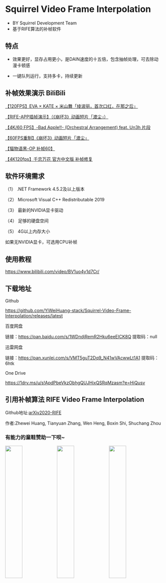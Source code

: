 # Squirrel Video Frame Interpolation
- BY Squirrel Development Team
- 基于RIFE算法的补帧软件

## 特点

- 效果更好，显存占用更小，是DAIN速度的十五倍，包含抽帧处理，可去除动漫卡顿感

- 一键队列运行，支持多卡，持续更新

## 补帧效果演示 BiliBili

[【120FPS】EVA × KATE × 米山舞「绫波丽，首次口红，在那之后」](https://www.bilibili.com/video/BV1yz4y1m7iF)

[【RIFE-APP插帧演示】（《崩坏3》动画短片「渡尘」）](https://www.bilibili.com/video/BV1fX4y1P7s3)

[【4K/60 FPS】-Bad Apple!!- (Orchestral Arrangement) feat. Un3h 片段](https://www.bilibili.com/video/BV1Mo4y197xr)

[【60FPS重制】《崩坏3》动画短片「渡尘」](https://www.bilibili.com/video/BV1rV411q7s4)

[【猫物语黑-OP 补帧60】](https://www.bilibili.com/video/BV11f4y1k7WW)

[【4K120fps】千恋万花 官方中文版 补帧修复](https://www.bilibili.com/video/BV1AT4y1P7kY)

## 软件环境需求
（1） .NET Framework 4.5.2及以上版本

（2） Microsoft Visual C++ Redistributable 2019

（3） 最新的NVIDIA显卡驱动

（4） 足够的硬盘空间

（5） 4G以上内存大小

如果无NVIDIA显卡，可选用CPU补帧

## 使用教程
https://www.bilibili.com/video/BV1uo4y1d7Cr/ 

## 下载地址
Github

https://github.com/YiWeiHuang-stack/Squirrel-Video-Frame-Interpolation/releases/latest

百度网盘

链接：https://pan.baidu.com/s/1WDndjRemR2Hku6eeElCK8Q  提取码：null 

迅雷网盘

链接：https://pan.xunlei.com/s/VMT5guT2Dq9_N41wVAcwwLt1A1  提取码：6htk


One Drive

https://1drv.ms/u/s!ApdPbeVkzObhgQUJHixQSRqMzasm?e=HiQusv

## 引用补帧算法 RIFE Video Frame Interpolation

Github地址:[arXiv2020-RIFE](https://github.com/hzwer/arXiv2020-RIFE)  

作者:Zhewei Huang, Tianyuan Zhang, Wen Heng, Boxin Shi, Shuchang Zhou


### 有能力的童鞋赞助一下呗~ 
<img src="https://images.gitee.com/uploads/images/2021/0209/224545_829e9da8_8684016.png" width="33%"><img src="https://images.gitee.com/uploads/images/2021/0209/224532_50e45c52_8684016.jpeg" width="33%"><img src="https://images.gitee.com/uploads/images/2021/0209/225247_3301beaa_8684016.png" width="33%">

